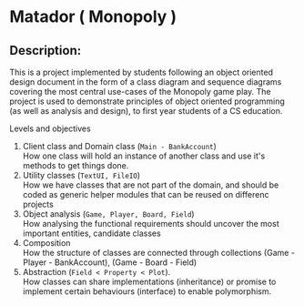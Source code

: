 # Matador ( Monopoly )

## Description:
This is a project implemented by students following an object oriented design document in the form of a class diagram and sequence diagrams covering the most central use-cases of the Monopoly game play.
The project is used to demonstrate principles of object oriented programming (as well as analysis and design), to first year students of a CS education.


Levels and objectives
1. Client class and Domain class (```Main - BankAccount```)<br />
How one class will hold an instance of another class and use it's methods to get things done.
2. Utility classes (```TextUI, FileIO```)<br />
How we have classes that are not part of the domain, and should be coded as generic helper modules that can be reused on differenc projects
3. Object analysis (```Game, Player, Board, Field```)<br /> 
How analysing the functional requirements should uncover the most important entities, candidate classes  
4. Composition <br />
How the structure of classes are connected through collections (Game - Player - BankAccount), (Game - Board - Field)
5. Abstraction (```Field < Property < Plot```).<br />
How classes can share implementations (inheritance) or promise to implement certain behaviours (interface) to enable polymorphism.
